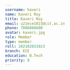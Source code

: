 ```yaml
---
username: kaveri
name: Kaveri Roy 
title: Kaveri Roy 
email: u21ece1023@cit.ac.in 
phone: 7086860608
avatar: kaveri.jpg
role: Member
type: member
roll: 202102031023
branch: ECE
education: B.Tech
priority: 8
---
```

